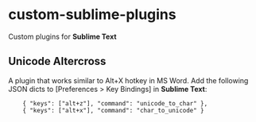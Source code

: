 # custom-sublime-plugins
Custom plugins for **Sublime Text**

## Unicode Altercross
A plugin that works similar to Alt+X hotkey in MS Word.
Add the following JSON dicts to [Preferences > Key Bindings] in **Sublime Text**:
```
    { "keys": ["alt+z"], "command": "unicode_to_char" },
    { "keys": ["alt+x"], "command": "char_to_unicode" }
```
